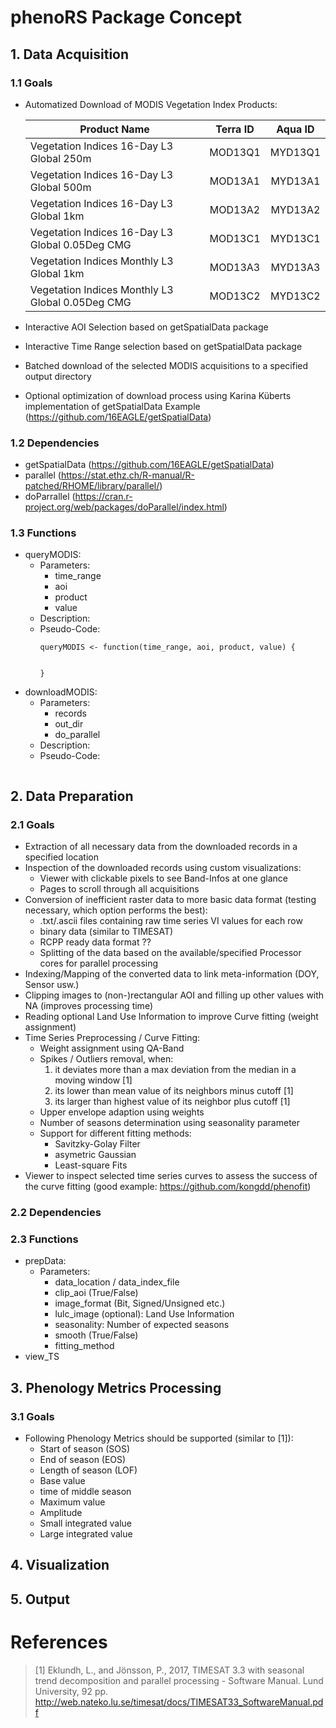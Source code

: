 # phenoRS Package Concept

## 1. Data Acquisition

### 1.1 Goals

* Automatized Download of MODIS Vegetation Index Products:
    
    | Product Name                                     | Terra ID | Aqua ID |
    | ------------------------------------------------ | :------: | :-----: |
    | Vegetation Indices 16-Day L3 Global 250m 	       | MOD13Q1  |	MYD13Q1 |
    | Vegetation Indices 16-Day L3 Global 500m         | MOD13A1  |	MYD13A1 |
    | Vegetation Indices 16-Day L3 Global 1km          | MOD13A2  | MYD13A2 |
    | Vegetation Indices 16-Day L3 Global 0.05Deg CMG  | MOD13C1  | MYD13C1 |
    | Vegetation Indices Monthly L3 Global 1km         | MOD13A3  | MYD13A3 |
    | Vegetation Indices Monthly L3 Global 0.05Deg CMG | MOD13C2  | MYD13C2 |

* Interactive AOI Selection based on getSpatialData package
* Interactive Time Range selection based on getSpatialData package
* Batched download of the selected MODIS acquisitions to a specified output directory
* Optional optimization of download process using Karina Küberts implementation of getSpatialData Example (https://github.com/16EAGLE/getSpatialData)

### 1.2 Dependencies

* getSpatialData (https://github.com/16EAGLE/getSpatialData)
* parallel (https://stat.ethz.ch/R-manual/R-patched/RHOME/library/parallel/)
* doParrallel (https://cran.r-project.org/web/packages/doParallel/index.html)

### 1.3 Functions

* queryMODIS:
    - Parameters:
        * time_range
        * aoi
        * product
        * value
    - Description:
    - Pseudo-Code:
        ```
        queryMODIS <- function(time_range, aoi, product, value) {

            
        }
        ```
* downloadMODIS:
    - Parameters:
        * records
        * out_dir
        * do_parallel
    - Description:
    - Pseudo-Code:
        ```
        ```

## 2. Data Preparation

### 2.1 Goals

* Extraction of all necessary data from the downloaded records in a specified location
* Inspection of the downloaded records using custom visualizations:
    * Viewer with clickable pixels to see Band-Infos at one glance
    * Pages to scroll through all acquisitions
* Conversion of inefficient raster data to more basic data format (testing necessary, which option performs the best):
    * .txt/.ascii files containing raw time series VI values for each row
    * binary data (similar to TIMESAT)
    * RCPP ready data format ??
    * Splitting of the data based on the available/specified Processor cores for parallel processing
* Indexing/Mapping of the converted data to link meta-information (DOY, Sensor usw.)
* Clipping images to (non-)rectangular AOI and filling up other values with NA (improves processing time)
* Reading optional Land Use Information to improve Curve fitting (weight assignment)
* Time Series Preprocessing / Curve Fitting:
    * Weight assignment using QA-Band
    * Spikes / Outliers removal, when:
        1. it deviates more than a max deviation from the median in a moving window [1]
        2. its lower than mean value of its neighbors minus cutoff [1]
        3. its larger than highest value of its neighbor plus cutoff [1]
    * Upper envelope adaption using weights
    * Number of seasons determination using seasonality parameter
    * Support for different fitting methods:
        * Savitzky-Golay Filter
        * asymetric Gaussian
        * Least-square Fits
* Viewer to inspect selected time series curves to assess the success of the curve fitting (good example: <https://github.com/kongdd/phenofit>)

### 2.2 Dependencies

### 2.3 Functions

* prepData:
    * Parameters:
        * data_location / data_index_file
        * clip_aoi (True/False)
        * image_format (Bit, Signed/Unsigned etc.)
        * lulc_image (optional): Land Use Information
        * seasonality: Number of expected seasons
        * smooth (True/False)
        * fitting_method
* view_TS

## 3. Phenology Metrics Processing

### 3.1 Goals

* Following Phenology Metrics should be supported (similar to [1]):
    * Start of season (SOS)
    * End of season (EOS)
    * Length of season (LOF)
    * Base value
    * time of middle season
    * Maximum value
    * Amplitude
    * Small integrated value
    * Large integrated value

## 4. Visualization

## 5. Output

# **References**

> \[1\] Eklundh, L., and Jönsson, P., 2017, TIMESAT 3.3 with seasonal trend decomposition and parallel processing - Software Manual. Lund University, 92 pp. <http://web.nateko.lu.se/timesat/docs/TIMESAT33_SoftwareManual.pdf>

